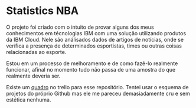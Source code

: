 # Statistics NBA

O projeto foi criado com o intuito de provar alguns dos meus conhecimentos em técnologias IBM com uma solução utilizando produtos da IBM Cloud. 
Nele são análisados dados de artigos de notícias, onde se verífica a presença de determinados esportistas, times ou outras coisas relacionadas ao esporte.

Estou em um processo de melhoramento e de como fazê-lo realmente funcionar, afinal no momento tudo não passa de uma amostra do que realmente deveria ser.

Existe um [quadro](https://trello.com/b/iijaiufU) no trello para esse repositório. Tentei usar o esquema de projetos do próprio Github mas ele me pareceu demasiadamente cru e sem estética nenhuma.
